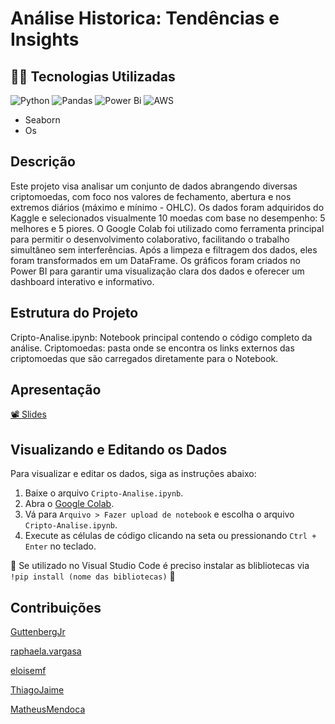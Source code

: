 # Análise Historica: Tendências e Insights   

## 👨‍💻 Tecnologias Utilizadas
![Python](https://img.shields.io/badge/python-3670A0?style=for-the-badge&logo=python&logoColor=ffdd54) ![Pandas](https://img.shields.io/badge/pandas-%23150458.svg?style=for-the-badge&logo=pandas&logoColor=white) ![Power Bi](https://img.shields.io/badge/power_bi-F2C811?style=for-the-badge&logo=powerbi&logoColor=black) ![AWS](https://img.shields.io/badge/AWS-%23FF9900.svg?style=for-the-badge&logo=amazon-aws&logoColor=white) 

* Seaborn
* Os 

## Descrição

Este projeto visa analisar um conjunto de dados abrangendo diversas criptomoedas, com foco nos valores de fechamento, abertura e nos extremos diários (máximo e mínimo - OHLC). Os dados foram adquiridos do Kaggle e selecionados visualmente 10 moedas com base no desempenho: 5 melhores e 5 piores. O Google Colab foi utilizado como ferramenta principal para permitir o desenvolvimento colaborativo, facilitando o trabalho simultâneo sem interferências. Após a limpeza e filtragem dos dados, eles foram transformados em um DataFrame. Os gráficos foram criados no Power BI para garantir uma visualização clara dos dados e oferecer um dashboard interativo e informativo.

## Estrutura do Projeto
Cripto-Analise.ipynb: Notebook principal contendo o código completo da análise.
Criptomoedas: pasta onde se encontra os links externos das criptomoedas que são carregados diretamente para o Notebook.

## Apresentação
[📽 Slides](https://www.canva.com/design/DAGJvOIl2Xc/fguuWTQkdpPG_kxpMAlyJg/edit?utm_content=DAGJvOIl2Xc&utm_campaign=designshare&utm_medium=link2&utm_source=sharebutton)

## Visualizando e Editando os Dados
Para visualizar e editar os dados, siga as instruções abaixo:

1. Baixe o arquivo `Cripto-Analise.ipynb`.
2. Abra o [Google Colab](https://colab.research.google.com/).
3. Vá para `Arquivo > Fazer upload de notebook` e escolha o arquivo `Cripto-Analise.ipynb`.
4. Execute as células de código clicando na seta ou pressionando `Ctrl + Enter` no teclado.

🚨 Se utilizado no Visual Studio Code é preciso instalar as blibliotecas via `!pip install (nome das bibliotecas)` 🚨


## Contribuições

[GuttenbergJr](https://github.com/GuttenbergJr)

[raphaela.vargasa](raphaela.vargas@hotmail.com )

[eloisemf](https://github.com/eloisemf)

[ThiagoJaime](https://github.com/ThiagoJaime)

[MatheusMendoca](https://github.com/MatheusMendoca)
